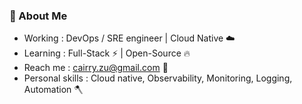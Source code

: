 ### 🤺 About Me

* Working : DevOps / SRE engineer | Cloud Native ☁️
* Learning : Full-Stack ⚡ | Open-Source 🔥
* Reach me : cairry.zu@gmail.com 📧
* Personal skills : Cloud native, Observability, Monitoring, Logging, Automation 🪓

